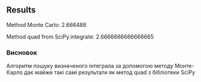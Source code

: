 ## Results

Method Monte Carlo: 2.666488

Method quad from SciPy.integrate: 2.6666666666666665

### Висновок
Алгоритм пошуку визначеного інтеграла за допомогою методу Монте-Карло 
дає майже такі самі результати як метод quad з бібліотеки SciPy
